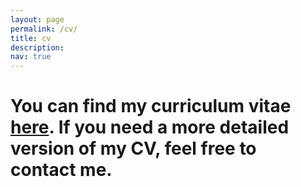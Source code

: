 ```yaml
---
layout: page
permalink: /cv/
title: cv
description:
nav: true
---
```


# You can find my curriculum vitae [here](https://giovannivarr.github.io/assets/pdf/cv-g-varricchione.pdf). If you need a more detailed version of my CV, feel free to contact me.

